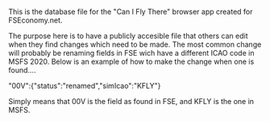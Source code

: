 This is the database file for the "Can I Fly There" browser app created for FSEconomy.net. 

The purpose here is to have a publicly accesible file that others can edit when they find changes which need to be made. The most common change will probably be
renaming fields in FSE wich have a different ICAO code in MSFS 2020. Below is an example of how to make the change when one is found....

"00V":{"status":"renamed","simIcao":"KFLY"}

Simply means that 00V is the field as found in FSE, and KFLY is the one in MSFS. 
